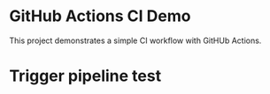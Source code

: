 # GitHub Actions CI Demo
This project demonstrates a simple CI workflow with GitHUb Actions.
# Trigger pipeline test
